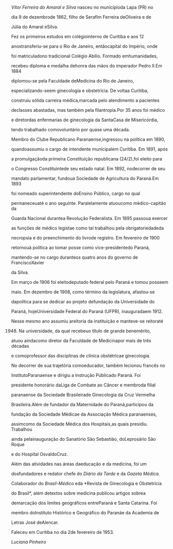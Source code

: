 

*Vítor Ferreira do Amaral e Silva* nasceu no municípioda Lapa (PR) no

dia 9 de dezembrode 1862, filho de Serafim Ferreira deOliveira e de

Júlia do Amaral eSilva.



Fez os primeiros estudos em colégiointerno de Curitiba e aos 12

anostransferiu-se para o Rio de Janeiro, entãocapital do Império, onde

foi matriculadono tradicional Colégio Abílio. Formado emhumanidades,

recebeu diploma e medalha dehonra das mãos do imperador Pedro II.Em 1884

diplomou-se pela Faculdade deMedicina do Rio de Janeiro,

especializando-seem ginecologia e obstetrícia. De voltaa Curitiba,

construiu sólida carreira médica,marcada pelo atendimento a pacientes

declasses abastadas, mas também pela filantropia.Por 35 anos foi médico

e diretordas enfermarias de ginecologia da SantaCasa de Misericórdia,

tendo trabalhado comovoluntário por quase uma década.



Membro do Clube Republicano Paranaense,ingressou na política em 1890,

quandoassumiu o cargo de intendente municipalem Curitiba. Em 1891, após

a promulgaçãoda primeira Constituição republicana (24/2),foi eleito para

o Congresso Constituintede seu estado natal. Em 1892, nodecorrer de seu

mandato parlamentar, fundoua Sociedade de Agricultura do Paraná.Em 1893

foi nomeado superintendente doEnsino Público, cargo no qual

permaneceuaté o ano seguinte. Paralelamente atuoucomo médico-capitão da

Guarda Nacional durantea Revolução Federalista. Em 1895 passoua exercer

as funções de médico legistae como tal trabalhou pela obrigatoriedadeda

necropsia e do preenchimento do livrode registro. Em fevereiro de 1900

retornouà política ao tomar posse como vice-presidentedo Paraná,

mantendo-se no cargo duranteos quatro anos do governo de FranciscoXavier

da Silva.



Em março de 1906 foi eleitodeputado federal pelo Paraná e tomou posseem

maio. Em dezembro de 1908, como término da legislatura, afastou-se

dapolítica para se dedicar ao projeto defundação da Universidade do

Paraná, hojeUniversidade Federal do Paraná (UFPR), inauguradaem 1912.

Nesse mesmo ano assumiu areitoria da instituição e manteve-se reitoraté

1948. Na universidade, da qual recebeuo título de grande benemérito,

atuou aindacomo diretor da Faculdade de Medicinapor mais de três décadas

e comoprofessor das disciplinas de clínica obstétricae ginecologia.



No decorrer de sua trajetória comoeducador, também lecionou francês no

InstitutoParanaense e dirigiu a Instrução Públicado Paraná. Foi

presidente honorário daLiga de Combate ao Câncer e membroda filial

paranaense da Sociedade Brasileirade Ginecologia da Cruz Vermelha

Brasileira.Além de fundador da Maternidade do Paraná,participou da

fundação da Sociedade Médicae da Associação Médica paranaenses,

assimcomo da Sociedade Médica dos Hospitais,as quais presidiu. Trabalhou

ainda pelainauguração do Sanatório São Sebastião, doLeprosário São Roque

e do Hospital OsvaldoCruz.



Além das atividades nas áreas daeducação e da medicina, foi um

dosfundadores e redator chefe do *Diário da Tarde* e da *Gazeta Médica.*

Colaborador do *Brasil-Médico* eda *Revista de Ginecologia e Obstetrícia

do Brasil*, além detextos sobre medicina publicou artigos sobrea

demarcação dos limites geográficos entreParaná e Santa Catarina. Foi

membro doInstituto Histórico e Geográfico do Paranáe da Academia de

Letras José deAlencar.



Faleceu em Curitiba no dia 2de fevereiro de 1953.



*Luciana Pinheiro*



